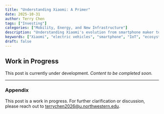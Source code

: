 ```yaml
---
title: "Understanding Xiaomi: A Primer"
date: 2025-10-31
author: Terry Chen
tags: ["Investing"]
categories: ["Mobility, Energy, and New Infrastructure"]
description: "Understanding Xiaomi's evolution from smartphone maker to comprehensive technology ecosystem, with focus on electric vehicle ambitions and IoT infrastructure. Investment analysis of Xiaomi's diversification strategy."
keywords: ["Xiaomi", "electric vehicles", "smartphone", "IoT", "ecosystem", "China tech", "mobility", "technology investment", "SU7"]
draft: false
---
```


## Work in Progress

This post is currently under development. 
*Content to be completed soon.*

---

### Appendix 
This post is a work in progress. For further clarification or discussion, please reach out to terrychen2026@u.northwestern.edu.